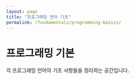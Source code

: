 ```yaml
---
layout: page
title: "프로그래밍 언어 기초"
permalink: /fundamentals/programming-basics/
---
```


# 프로그래밍 기본

각 프로그래밍 언어의 기초 사항들을 정리하는 공간입니다.
